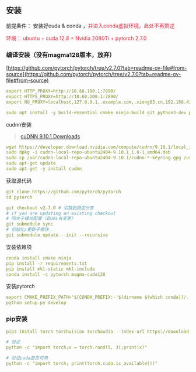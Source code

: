 ## 安装
前提条件： 安装好cuda & conda ，<font style="color:#DF2A3F;">并进入conda虚拟环境，此处不再赘述</font>

<font style="color:#DF2A3F;">环境： ubuntu + cuda 12.8 + Nvidia 2080Ti + pytorch 2.7.0</font>

### 编译安装（没有magma128版本，放弃）
[https://github.com/pytorch/pytorch/tree/v2.7.0?tab=readme-ov-file#from-source](https://github.com/pytorch/pytorch/tree/v2.7.0?tab=readme-ov-file#from-source)

```yaml
export HTTP_PROXY=http://10.60.100.1:7890/
export HTTPS_PROXY=http://10.60.100.1:7890/
export NO_PROXY=localhost,127.0.0.1,.example.com,.xiong03.cn,192.168.43.0/24
```

```yaml
sudo apt install -y build-essential cmake ninja-build git python3-dev python3-venv libpython3-dev libopenblas-dev liblapack-dev libjpeg-turbo8-dev libpng-dev libtiff5-dev libavformat-dev libswscale-dev libfreetype6-dev libxext-dev libxrender-dev libxcb1-dev libxkbcommon-dev libxcb-xkb-dev libfontconfig1-dev libglu1-mesa-dev libffi-dev liblz4-dev zlib1g-dev libncurses5-dev libgomp1 libatlas3-base libhdf5-dev libzmq3-dev libprotobuf-dev protobuf-compiler libsnappy-dev libgoogle-glog-dev libgflags-dev liblmdb-dev libbz2-dev libdbus-1-dev libnuma-dev
```

cudnn安装

> [cuDNN 9.10.1 Downloads](https://developer.nvidia.com/cudnn-downloads?target_os=Linux&target_arch=x86_64&Distribution=Ubuntu&target_version=24.04&target_type=deb_local)
>

```yaml
wget https://developer.download.nvidia.com/compute/cudnn/9.10.1/local_installers/cudnn-local-repo-ubuntu2404-9.10.1_1.0-1_amd64.deb
sudo dpkg -i cudnn-local-repo-ubuntu2404-9.10.1_1.0-1_amd64.deb
sudo cp /var/cudnn-local-repo-ubuntu2404-9.10.1/cudnn-*-keyring.gpg /usr/share/keyrings/
sudo apt-get update
sudo apt-get -y install cudnn
```

获取源代码

```yaml
git clone https://github.com/pytorch/pytorch
cd pytorch

git checkout v2.7.0 # 切换到稳定分支
# if you are updating an existing checkout
# 同步子模块配置（若URL有变更）
git submodule sync 
# 初始化/更新子模块
git submodule update --init --recursive 
```

安装依赖项

```yaml
conda install cmake ninja
pip install -r requirements.txt
pip install mkl-static mkl-include
conda install -c pytorch magma-cuda128
```

安装pytorch

```yaml
export CMAKE_PREFIX_PATH="${CONDA_PREFIX:-'$(dirname $(which conda))/../'}:${CMAKE_PREFIX_PATH}"
python setup.py develop
```

### pip安装
```yaml
pip3 install torch torchvision torchaudio --index-url https://download.pytorch.org/whl/cu128
```

```yaml
# 验证
python -c "import torch;x = torch.rand(5, 3);print(x)"
```

```yaml
# 验证cuda是否可用
python -c "import torch; print(torch.cuda.is_available())"
```

